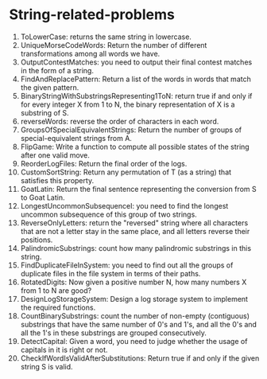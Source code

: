 # String-related-problems
1. ToLowerCase: returns the same string in lowercase.
2. UniqueMorseCodeWords: Return the number of different transformations among all words we have.
3. OutputContestMatches: you need to output their final contest matches in the form of a string.
4. FindAndReplacePattern: Return a list of the words in words that match the given pattern. 
5. BinaryStringWithSubstringsRepresenting1ToN: return true if and only if for every integer X from 1 to N, the binary representation of X is a substring of S.
6. reverseWords: reverse the order of characters in each word.
7. GroupsOfSpecialEquivalentStrings: Return the number of groups of special-equivalent strings from A.
8. FlipGame: Write a function to compute all possible states of the string after one valid move.
9. ReorderLogFiles: Return the final order of the logs.
10. CustomSortString: Return any permutation of T (as a string) that satisfies this property.
11. GoatLatin: Return the final sentence representing the conversion from S to Goat Latin.
12. LongestUncommonSubsequenceI: you need to find the longest uncommon subsequence of this group of two strings.
13. ReverseOnlyLetters: return the "reversed" string where all characters that are not a letter stay in the same place, and all letters reverse their positions.
14. PalindromicSubstrings: count how many palindromic substrings in this string.
15. FindDuplicateFileInSystem: you need to find out all the groups of duplicate files in the file system in terms of their paths.
16. RotatedDigits: Now given a positive number N, how many numbers X from 1 to N are good?
17. DesignLogStorageSystem: Design a log storage system to implement the required functions.
18. CountBinarySubstrings:  count the number of non-empty (contiguous) substrings that have the same number of 0's and 1's, and all the 0's and all the 1's in these substrings are grouped consecutively.
19. DetectCapital: Given a word, you need to judge whether the usage of capitals in it is right or not.
20. CheckIfWordIsValidAfterSubstitutions: Return true if and only if the given string S is valid.

